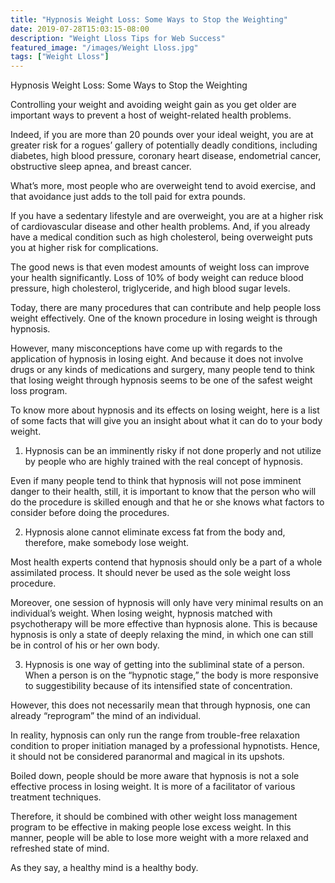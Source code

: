 ```yaml
---
title: "Hypnosis Weight Loss: Some Ways to Stop the Weighting"
date: 2019-07-28T15:03:15-08:00
description: "Weight Lloss Tips for Web Success"
featured_image: "/images/Weight Lloss.jpg"
tags: ["Weight Lloss"]
---
```


Hypnosis Weight Loss: Some Ways to Stop the Weighting

Controlling your weight and avoiding weight gain as you get older are important ways to prevent a host of weight-related health problems.

Indeed, if you are more than 20 pounds over your ideal weight, you are at greater risk for a rogues’ gallery of potentially deadly conditions, including diabetes, high blood pressure, coronary heart disease, endometrial cancer, obstructive sleep apnea, and breast cancer.

What’s more, most people who are overweight tend to avoid exercise, and that avoidance just adds to the toll paid for extra pounds. 

If you have a sedentary lifestyle and are overweight, you are at a higher risk of cardiovascular disease and other health problems. And, if you already have a medical condition such as high cholesterol, being overweight puts you at higher risk for complications.

The good news is that even modest amounts of weight loss can improve your health significantly. Loss of 10% of body weight can reduce blood pressure, high cholesterol, triglyceride, and high blood sugar levels.

Today, there are many procedures that can contribute and help people loss weight effectively. One of the known procedure in losing weight is through hypnosis.

However, many misconceptions have come up with regards to the application of hypnosis in losing eight. And because it does not involve drugs or any kinds of medications and surgery, many people tend to think that losing weight through hypnosis seems to be one of the safest weight loss program.

To know more about hypnosis and its effects on losing weight, here is a list of some facts that will give you an insight about what it can do to your body weight.

1. Hypnosis can be an imminently risky if not done properly and not utilize by people who are highly trained with the real concept of hypnosis.

Even if many people tend to think that hypnosis will not pose imminent danger to their health, still, it is important to know that the person who will do the procedure is skilled enough and that he or she knows what factors to consider before doing the procedures.

2. Hypnosis alone cannot eliminate excess fat from the body and, therefore, make somebody lose weight.

Most health experts contend that hypnosis should only be a part of a whole assimilated process. It should never be used as the sole weight loss procedure.

Moreover, one session of hypnosis will only have very minimal results on an individual’s weight. When losing weight, hypnosis matched with psychotherapy will be more effective than hypnosis alone. This is because hypnosis is only a state of deeply relaxing the mind, in which one can still be in control of his or her own body.

3. Hypnosis is one way of getting into the subliminal state of a person. When a person is on the “hypnotic stage,” the body is more responsive to suggestibility because of its intensified state of concentration.

However, this does not necessarily mean that through hypnosis, one can already “reprogram” the mind of an individual.

In reality, hypnosis can only run the range from trouble-free relaxation condition to proper initiation managed by a professional hypnotists. Hence, it should not be considered paranormal and magical in its upshots.

Boiled down, people should be more aware that hypnosis is not a sole effective process in losing weight. It is more of a facilitator of various treatment techniques.

Therefore, it should be combined with other weight loss management program to be effective in making people lose excess weight. In this manner, people will be able to lose more weight with a more relaxed and refreshed state of mind.

As they say, a healthy mind is a healthy body.

